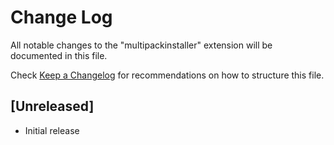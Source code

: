# Change Log

All notable changes to the "multipackinstaller" extension will be documented in this file.

Check [Keep a Changelog](http://keepachangelog.com/) for recommendations on how to structure this file.

## [Unreleased]

- Initial release